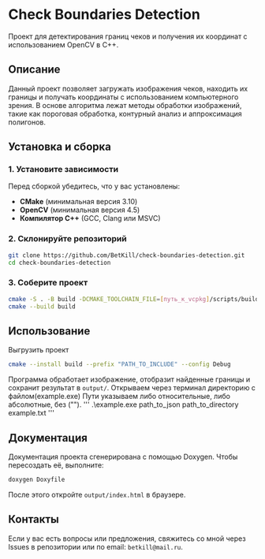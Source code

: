 # Check Boundaries Detection

Проект для детектирования границ чеков и получения их координат с использованием OpenCV в C++.

##  Описание
Данный проект позволяет загружать изображения чеков, находить их границы и получать координаты с использованием компьютерного зрения. В основе алгоритма лежат методы обработки изображений, такие как пороговая обработка, контурный анализ и аппроксимация полигонов.

##  Установка и сборка
### 1. Установите зависимости
Перед сборкой убедитесь, что у вас установлены:
- **CMake** (минимальная версия 3.10)
- **OpenCV** (минимальная версия 4.5)
- **Компилятор C++** (GCC, Clang или MSVC)

### 2. Склонируйте репозиторий
```sh
git clone https://github.com/BetKill/check-boundaries-detection.git
cd check-boundaries-detection
```

### 3. Соберите проект
```sh
cmake -S . -B build -DCMAKE_TOOLCHAIN_FILE=[путь_к_vcpkg]/scripts/buildsystems/vcpkg.cmake
cmake --build build
```

##  Использование
Выгрузить проект
```sh
cmake --install build --prefix "PATH_TO_INCLUDE" --config Debug 
```
Программа обработает изображение, отобразит найденные границы и сохранит результат в `output/`.
Открываем через терминал директорию с файлом(example.exe)
Пути указываем либо относительные, либо абсолютные, без ("").
'''
.\example.exe path_to_json path_to_directory example.txt
'''
##  Документация
Документация проекта сгенерирована с помощью Doxygen. Чтобы пересоздать её, выполните:
```sh
doxygen Doxyfile
```
После этого откройте `output/index.html` в браузере.

## Контакты
Если у вас есть вопросы или предложения, свяжитесь со мной через Issues в репозитории или по email: `betkill@mail.ru`.

